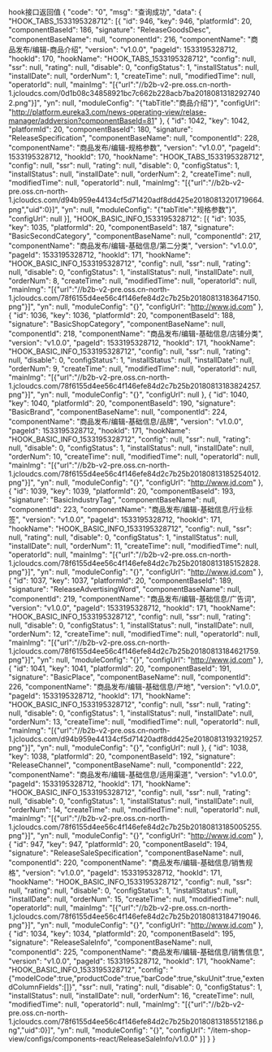 hook接口返回值
{
	"code": "0",
	"msg": "查询成功",
	"data": {
		"HOOK_TABS_1533195328712": [{
			"id": 946,
			"key": 946,
			"platformId": 20,
			"componentBaseId": 186,
			"signature": "ReleaseGoodsDesc",
			"componentBaseName": null,
			"componentId": 216,
			"componentName": "商品发布/编辑-商品介绍",
			"version": "v1.0.0",
			"pageId": 1533195328712,
			"hookId": 170,
			"hookName": "HOOK_TABS_1533195328712",
			"config": null,
			"ssr": null,
			"rating": null,
			"disable": 0,
			"configStatus": 1,
			"installStatus": null,
			"installDate": null,
			"orderNum": 1,
			"createTime": null,
			"modifiedTime": null,
			"operatorId": null,
			"mainImg": "[{\"url\":\"//b2b-v2-pre.oss.cn-north-1.jcloudcs.com/0d1b08c34858921bc7c662b228acb7ba20180813182927402.png\"}]",
			"yn": null,
			"moduleConfig": "{\"tabTitle\":\"商品介绍\"}",
			"configUrl": "http://platform.eureka3.com/news-operating-view/relase-manager/addversion?componentBaseId=81"
		}, {
			"id": 1042,
			"key": 1042,
			"platformId": 20,
			"componentBaseId": 180,
			"signature": "ReleaseSpecification",
			"componentBaseName": null,
			"componentId": 228,
			"componentName": "商品发布/编辑-规格参数",
			"version": "v1.0.0",
			"pageId": 1533195328712,
			"hookId": 170,
			"hookName": "HOOK_TABS_1533195328712",
			"config": null,
			"ssr": null,
			"rating": null,
			"disable": 0,
			"configStatus": 1,
			"installStatus": null,
			"installDate": null,
			"orderNum": 2,
			"createTime": null,
			"modifiedTime": null,
			"operatorId": null,
			"mainImg": "[{\"url\":\"//b2b-v2-pre.oss.cn-north-1.jcloudcs.com/d94b959e44134cf5d71420adf8dd425e20180813201719664.png\",\"uid\":0}]",
			"yn": null,
			"moduleConfig": "{\"tabTitle\":\"规格参数\"}",
			"configUrl": null
		}],
		"HOOK_BASIC_INFO_1533195328712": [{
			"id": 1035,
			"key": 1035,
			"platformId": 20,
			"componentBaseId": 187,
			"signature": "BasicSecondCategory",
			"componentBaseName": null,
			"componentId": 217,
			"componentName": "商品发布/编辑-基础信息/第二分类",
			"version": "v1.0.0",
			"pageId": 1533195328712,
			"hookId": 171,
			"hookName": "HOOK_BASIC_INFO_1533195328712",
			"config": null,
			"ssr": null,
			"rating": null,
			"disable": 0,
			"configStatus": 1,
			"installStatus": null,
			"installDate": null,
			"orderNum": 8,
			"createTime": null,
			"modifiedTime": null,
			"operatorId": null,
			"mainImg": "[{\"url\":\"//b2b-v2-pre.oss.cn-north-1.jcloudcs.com/78f6155d4ee56c4f146efe84d2c7b25b20180813183647150.png\"}]",
			"yn": null,
			"moduleConfig": "{}",
			"configUrl": "http://www.jd.com"
		}, {
			"id": 1036,
			"key": 1036,
			"platformId": 20,
			"componentBaseId": 188,
			"signature": "BasicShopCategory",
			"componentBaseName": null,
			"componentId": 218,
			"componentName": "商品发布/编辑-基础信息/店铺分类",
			"version": "v1.0.0",
			"pageId": 1533195328712,
			"hookId": 171,
			"hookName": "HOOK_BASIC_INFO_1533195328712",
			"config": null,
			"ssr": null,
			"rating": null,
			"disable": 0,
			"configStatus": 1,
			"installStatus": null,
			"installDate": null,
			"orderNum": 9,
			"createTime": null,
			"modifiedTime": null,
			"operatorId": null,
			"mainImg": "[{\"url\":\"//b2b-v2-pre.oss.cn-north-1.jcloudcs.com/78f6155d4ee56c4f146efe84d2c7b25b20180813183824257.png\"}]",
			"yn": null,
			"moduleConfig": "{}",
			"configUrl": null
		}, {
			"id": 1040,
			"key": 1040,
			"platformId": 20,
			"componentBaseId": 190,
			"signature": "BasicBrand",
			"componentBaseName": null,
			"componentId": 224,
			"componentName": "商品发布/编辑-基础信息/品牌",
			"version": "v1.0.0",
			"pageId": 1533195328712,
			"hookId": 171,
			"hookName": "HOOK_BASIC_INFO_1533195328712",
			"config": null,
			"ssr": null,
			"rating": null,
			"disable": 0,
			"configStatus": 1,
			"installStatus": null,
			"installDate": null,
			"orderNum": 10,
			"createTime": null,
			"modifiedTime": null,
			"operatorId": null,
			"mainImg": "[{\"url\":\"//b2b-v2-pre.oss.cn-north-1.jcloudcs.com/78f6155d4ee56c4f146efe84d2c7b25b20180813185254012.png\"}]",
			"yn": null,
			"moduleConfig": "{}",
			"configUrl": "http://www.jd.com"
		}, {
			"id": 1039,
			"key": 1039,
			"platformId": 20,
			"componentBaseId": 193,
			"signature": "BasicIndustryTag",
			"componentBaseName": null,
			"componentId": 223,
			"componentName": "商品发布/编辑-基础信息/行业标签",
			"version": "v1.0.0",
			"pageId": 1533195328712,
			"hookId": 171,
			"hookName": "HOOK_BASIC_INFO_1533195328712",
			"config": null,
			"ssr": null,
			"rating": null,
			"disable": 0,
			"configStatus": 1,
			"installStatus": null,
			"installDate": null,
			"orderNum": 11,
			"createTime": null,
			"modifiedTime": null,
			"operatorId": null,
			"mainImg": "[{\"url\":\"//b2b-v2-pre.oss.cn-north-1.jcloudcs.com/78f6155d4ee56c4f146efe84d2c7b25b20180813185152828.png\"}]",
			"yn": null,
			"moduleConfig": "{}",
			"configUrl": "http://www.jd.com"
		}, {
			"id": 1037,
			"key": 1037,
			"platformId": 20,
			"componentBaseId": 189,
			"signature": "ReleaseAdvertisingWord",
			"componentBaseName": null,
			"componentId": 219,
			"componentName": "商品发布/编辑-基础信息/广告词",
			"version": "v1.0.0",
			"pageId": 1533195328712,
			"hookId": 171,
			"hookName": "HOOK_BASIC_INFO_1533195328712",
			"config": null,
			"ssr": null,
			"rating": null,
			"disable": 0,
			"configStatus": 1,
			"installStatus": null,
			"installDate": null,
			"orderNum": 12,
			"createTime": null,
			"modifiedTime": null,
			"operatorId": null,
			"mainImg": "[{\"url\":\"//b2b-v2-pre.oss.cn-north-1.jcloudcs.com/78f6155d4ee56c4f146efe84d2c7b25b20180813184621759.png\"}]",
			"yn": null,
			"moduleConfig": "{}",
			"configUrl": "http://www.jd.com"
		}, {
			"id": 1041,
			"key": 1041,
			"platformId": 20,
			"componentBaseId": 191,
			"signature": "BasicPlace",
			"componentBaseName": null,
			"componentId": 226,
			"componentName": "商品发布/编辑-基础信息/产地",
			"version": "v1.0.0",
			"pageId": 1533195328712,
			"hookId": 171,
			"hookName": "HOOK_BASIC_INFO_1533195328712",
			"config": null,
			"ssr": null,
			"rating": null,
			"disable": 0,
			"configStatus": 1,
			"installStatus": null,
			"installDate": null,
			"orderNum": 13,
			"createTime": null,
			"modifiedTime": null,
			"operatorId": null,
			"mainImg": "[{\"url\":\"//b2b-v2-pre.oss.cn-north-1.jcloudcs.com/d94b959e44134cf5d71420adf8dd425e20180813193219257.png\"}]",
			"yn": null,
			"moduleConfig": "{}",
			"configUrl": null
		}, {
			"id": 1038,
			"key": 1038,
			"platformId": 20,
			"componentBaseId": 192,
			"signature": "ReleaseChannel",
			"componentBaseName": null,
			"componentId": 222,
			"componentName": "商品发布/编辑-基础信息/适用渠道",
			"version": "v1.0.0",
			"pageId": 1533195328712,
			"hookId": 171,
			"hookName": "HOOK_BASIC_INFO_1533195328712",
			"config": null,
			"ssr": null,
			"rating": null,
			"disable": 0,
			"configStatus": 1,
			"installStatus": null,
			"installDate": null,
			"orderNum": 14,
			"createTime": null,
			"modifiedTime": null,
			"operatorId": null,
			"mainImg": "[{\"url\":\"//b2b-v2-pre.oss.cn-north-1.jcloudcs.com/78f6155d4ee56c4f146efe84d2c7b25b20180813185005255.png\"}]",
			"yn": null,
			"moduleConfig": "{}",
			"configUrl": "http://www.jd.com"
		}, {
			"id": 947,
			"key": 947,
			"platformId": 20,
			"componentBaseId": 194,
			"signature": "ReleaseSaleSpecification",
			"componentBaseName": null,
			"componentId": 220,
			"componentName": "商品发布/编辑-基础信息/销售规格",
			"version": "v1.0.0",
			"pageId": 1533195328712,
			"hookId": 171,
			"hookName": "HOOK_BASIC_INFO_1533195328712",
			"config": null,
			"ssr": null,
			"rating": null,
			"disable": 0,
			"configStatus": 1,
			"installStatus": null,
			"installDate": null,
			"orderNum": 15,
			"createTime": null,
			"modifiedTime": null,
			"operatorId": null,
			"mainImg": "[{\"url\":\"//b2b-v2-pre.oss.cn-north-1.jcloudcs.com/78f6155d4ee56c4f146efe84d2c7b25b20180813184719046.png\"}]",
			"yn": null,
			"moduleConfig": "{}",
			"configUrl": "http://www.jd.com"
		}, {
			"id": 1034,
			"key": 1034,
			"platformId": 20,
			"componentBaseId": 195,
			"signature": "ReleaseSaleInfo",
			"componentBaseName": null,
			"componentId": 225,
			"componentName": "商品发布/编辑-基础信息/销售信息",
			"version": "v1.0.0",
			"pageId": 1533195328712,
			"hookId": 171,
			"hookName": "HOOK_BASIC_INFO_1533195328712",
			"config": "{\"modelCode\":true,\"productCode\":true,\"barCode\":true,\"skuUnit\":true,\"extendColumnFields\":[]}",
			"ssr": null,
			"rating": null,
			"disable": 0,
			"configStatus": 1,
			"installStatus": null,
			"installDate": null,
			"orderNum": 16,
			"createTime": null,
			"modifiedTime": null,
			"operatorId": null,
			"mainImg": "[{\"url\":\"//b2b-v2-pre.oss.cn-north-1.jcloudcs.com/78f6155d4ee56c4f146efe84d2c7b25b20180813185512186.png\",\"uid\":0}]",
			"yn": null,
			"moduleConfig": "{}",
			"configUrl": "/item-shop-view/configs/components-react/ReleaseSaleInfo/v1.0.0"
		}]
	}
}

